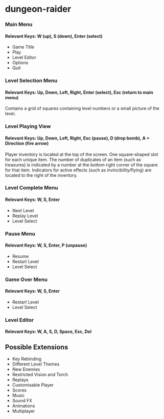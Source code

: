 # dungeon-raider

### Main Menu
#### Relevant Keys: W (up), S (down), Enter (select)
- Game Title
- Play
- Level Editor
- Options
- Quit

### Level Selection Menu
#### Relevant Keys: Up, Down, Left, Right, Enter (select), Esc (return to main menu)
Contains a grid of squares containing level numbers or a small picture of the level.

### Level Playing View
#### Relevant Keys: Up, Down, Left, Right, Esc (pause), D (drop bomb), A + Direction (fire arrow)
Player inventory is located at the top of the screen. One square-shaped slot for each
unique item. The number of duplicates of an item (such as treasures) is indicated by a
number at the bottom right corner of the square for that item. Indicators for active
effects (such as invincibility/flying) are located to the right of the inventory.

### Level Complete Menu
#### Relevant Keys: W, S, Enter
- Next Level
- Replay Level
- Level Select

### Pause Menu
#### Relevant Keys: W, S, Enter, P (unpause)
- Resume
- Restart Level
- Level Select

### Game Over Menu
#### Relevant Keys: W, S, Enter
- Restart Level
- Level Select

### Level Editor
#### Relevant Keys: W, A, S, D, Space, Esc, Del

## Possible Extensions
- Key Rebinding
- Different Level Themes
- New Enemies
- Restricted Vision and Torch
- Replays
- Customisable Player
- Scores
- Music
- Sound FX
- Animations
- Multiplayer

